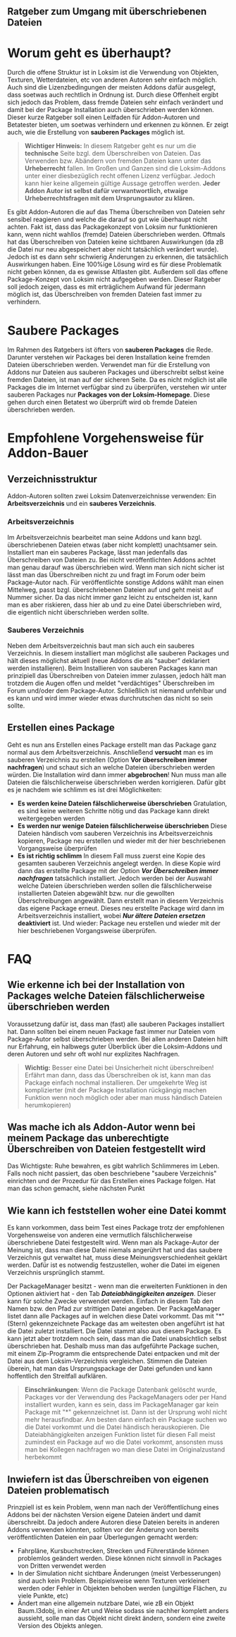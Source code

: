 Ratgeber zum Umgang mit überschriebenen Dateien
-------------
# Worum geht es überhaupt?
Durch die offene Struktur ist in Loksim ist die Verwendung von Objekten, Texturen, Wetterdateien, etc von anderen Autoren sehr einfach möglich. Auch sind die Lizenzbedingungen der meisten Addons dafür ausgelegt, dass soetwas auch rechtlich in Ordnung ist. Durch diese Offenheit ergibt sich jedoch das Problem, dass fremde Dateien sehr einfach verändert und damit bei der Package Installation auch überschrieben werden können. Dieser kurze Ratgeber soll einen Leitfaden für Addon-Autoren und Betatester bieten, um soetwas verhindern und erkennen zu können. Er zeigt auch, wie die Erstellung von **sauberen Packages** möglich ist.
> **Wichtiger Hinweis:**
> In diesem Ratgeber geht es nur um die **technische** Seite bzgl. dem Überschreiben von Dateien. Das Verwenden bzw. Abändern von fremden Dateien kann unter das **Urheberrecht** fallen. Im Großen und Ganzen sind die Loksim-Addons unter einer diesbezüglich recht offenen Lizenz verfügbar. Jedoch kann hier keine allgemein gültige Aussage getroffen werden.
> **Jeder Addon Autor ist selbst dafür verwantwortlich, etwaige Urheberrechtsfragen mit dem Ursprungsautor zu klären.**

Es gibt Addon-Autoren die auf das Thema Überschreiben von Dateien sehr sensibel reagieren und welche die darauf so gut wie überhaupt nicht achten. Fakt ist, dass das Packagekonzept von Loksim nur funktionieren kann, wenn nicht wahllos (fremde) Dateien überschrieben werden. Oftmals hat das Überschreiben von Dateien keine sichtbaren Auswirkungen (da zB die Datei nur neu abgespeichert aber nicht tatsächlich verändert wurde). Jedoch ist es dann sehr schwierig Änderungen zu erkennen, die tatsächlich Auswirkungen haben. Eine 100%ige Lösung wird es für diese Problematik nicht geben können, da es gewisse Altlasten gibt. Außerdem soll das offene Package-Konzept von Loksim nicht aufgegeben werden. Dieser Ratgeber soll jedoch zeigen, dass es mit erträglichem Aufwand für jedermann möglich ist, das Überschreiben von fremden Dateien fast immer zu verhindern.

# Saubere Packages
Im Rahmen des Ratgebers ist öfters von **sauberen Packages** die Rede. Darunter verstehen wir Packages bei deren Installation keine fremden Dateien überschrieben werden. Verwendet man für die Erstellung von Addons nur Dateien aus sauberen Packages und überschreibt selbst keine fremden Dateien, ist man auf der sicheren Seite.
Da es nicht möglich ist alle Packages die im Internet verfügbar sind zu überprüfen, verstehen wir unter sauberen Packages nur **Packages von der Loksim-Homepage**. Diese gehen durch einen Betatest wo überprüft wird ob fremde Dateien überschrieben werden.

# Empfohlene Vorgehensweise für Addon-Bauer
## Verzeichnisstruktur
Addon-Autoren sollten zwei Loksim Datenverzeichnisse verwenden: Ein **Arbeitsverzeichnis** und ein **sauberes Verzeichnis**. 
### Arbeitsverzeichnis
Im Arbeitsverzeichnis bearbeitet man seine Addons und kann bzgl. überschriebenen Dateien etwas (aber nicht komplett) unachtsamer sein. Installiert man ein sauberes Package, lässt man jedenfalls das Überschreiben von Dateien zu. Bei nicht veröffentlichten Addons achtet man genau darauf was überschrieben wird. Wenn man sich nicht sicher ist lässt man das Überschreiben nicht zu und fragt im Forum oder beim Package-Autor nach. Für veröffentlichte sonstige Addons wählt man einen Mittelweg, passt bzgl. überschriebenen Dateien auf und geht meist auf Nummer sicher. Da das nicht immer ganz leicht zu entscheiden ist, kann man es aber riskieren, dass hier ab und zu eine Datei überschrieben wird, die eigentlich nicht überschrieben werden sollte.

### Sauberes Verzeichnis
Neben dem Arbeitsverzeichnis baut man sich auch ein sauberes Verzeichnis. In diesem installiert man möglichst alle sauberen Packages und hält dieses möglichst aktuell (neue Addons die als "sauber" deklariert werden installieren). Beim Installieren von sauberen Packages kann man prinzipiell das Überschreiben von Dateien immer zulassen, jedoch hält man trotzdem die Augen offen und meldet "verdächtiges" Überschreiben im Forum und/oder dem Package-Autor. Schließlich ist niemand unfehlbar und es kann und wird immer wieder etwas durchrutschen das nicht so sein sollte.

## Erstellen eines Package
Geht es nun ans Erstellen eines Package erstellt man das Package ganz normal aus dem Arbeitsverzeichnis. Anschließend **versucht** man es im sauberen Verzeichnis zu erstellen (Option **Vor überschreiben immer nachfragen**) und schaut sich an welche Dateien überschrieben werden würden. Die Installation wird dann immer **abgebrochen**! Nun muss man alle Dateien die fälschlicherweise überschrieben werden korrigieren. Dafür gibt es je nachdem wie schlimm es ist drei Möglichkeiten:
* **Es werden keine Dateien fälschlicherweise überschrieben** Gratulation, es sind keine weiteren Schritte nötig und das Package kann direkt weitergegeben werden 
* **Es werden nur wenige Dateien fälschlicherweise überschrieben** Diese Dateien händisch vom sauberen Verzeichnis ins Arbeitsverzeichnis kopieren, Package neu erstellen und wieder mit der hier beschriebenen Vorgangsweise überprüfen
* **Es ist richtig schlimm** In diesem Fall muss zuerst eine Kopie des gesamten sauberen Verzeichnis angelegt werden. In diese Kopie wird dann das erstellte Package mit der Option ***Vor Überschreiben immer nachfragen*** tatsächlich installiert. Jedoch werden bei der Auswahl welche Dateien überschrieben werden sollen die fälschlicherweise installierten Dateien abgewählt bzw. nur die gewollten Überschreibungen angewählt. Dann erstellt man in diesem Verzeichnis das eigene Package erneut. Dieses neu erstellte Package wird dann im Arbeitsverzeichnis installiert, wobei ***Nur ältere Dateien ersetzen*** **deaktiviert** ist. Und wieder: Package neu erstellen und wieder mit der hier beschriebenen Vorgangsweise überprüfen.

# FAQ
## Wie erkenne ich bei der Installation von Packages welche Dateien fälschlicherweise überschrieben werden
Voraussetzung dafür ist, dass man (fast) alle sauberen Packages installiert hat. Dann sollten bei einem neuen Package fast immer nur Dateien vom Package-Autor selbst überschrieben werden. Bei allen anderen Dateien hilft nur Erfahrung, ein halbwegs guter Überblick über die Loksim-Addons und deren Autoren und sehr oft wohl nur explizites Nachfragen.
> **Wichtig:** Besser eine Datei bei Unsicherheit nicht überschreiben! Erfährt man dann, dass das Überschreiben ok ist, kann man das Package einfach nochmal installieren. Der umgekehrte Weg ist komplizierter (mit der Package Installation rückgängig machen Funktion wenn noch möglich oder aber man muss händisch Dateien herumkopieren)

## Was mache ich als Addon-Autor wenn bei meinem Package das unberechtigte Überschreiben von Dateien festgestellt wird
Das Wichtigste: Ruhe bewahren, es gibt wahrlich Schlimmeres im Leben. Falls noch nicht passiert, das oben beschriebene "saubere Verzeichnis" einrichten und der Prozedur für das Erstellen eines Package folgen. Hat man das schon gemacht, siehe nächsten Punkt

## Wie kann ich feststellen woher eine Datei kommt
Es kann vorkommen, dass beim Test eines Package trotz der empfohlenen Vorgehensweise von anderen eine vermutlich fälschlicherweise überschriebene Datei festgestellt wird. Wenn man als Package-Autor der Meinung ist, dass man diese Datei niemals angerührt hat und das saubere Verzeichnis gut verwaltet hat, muss diese Meinungsverschiedenheit geklärt werden. Dafür ist es notwendig festzustellen, woher die Datei im eigenen Verzeichnis ursprünglich stammt. 

Der PackageManager besitzt - wenn man die erweiterten Funktionen in den Optionen aktiviert hat - den Tab ***Dateiabhängigkeiten anzeigen***. Dieser kann für solche Zwecke verwendet werden. Einfach in diesem Tab den Namen bzw. den Pfad zur strittigen Datei angeben. Der PackageManager listet dann alle Packages auf in welchen diese Datei vorkommt. Das mit "*" (Stern) gekennzeichnete Package das am weitesten oben angeführt ist hat die Datei zuletzt installiert. Die Datei stammt also aus diesem Package. Es kann jetzt aber trotzdem noch sein, dass man die Datei unabsichtlich selbst überschrieben hat. Deshalb muss man das aufgeführte Package suchen, mit einem Zip-Programm die entsprechende Datei entpacken und mit der Datei aus dem Loksim-Verzeichnis vergleichen. Stimmen die Dateien überein, hat man das Ursprungspackage der Datei gefunden und kann hoffentlich den Streitfall aufklären.
> **Einschränkungen**: Wenn die Package Datenbank gelöscht wurde, Packages vor der Verwendung des PackageManagers oder per Hand installiert wurden, kann es sein, dass im PackageManager gar kein Package mit "*" gekennzeichnet ist. Dann ist der Ursprung wohl nicht mehr herausfindbar.
Am besten dann einfach ein Package suchen wo die Datei vorkommt und die Datei händisch herauskopieren. Die Dateiabhängigkeiten anzeigen Funktion listet für diesen Fall meist zumindest ein Package auf wo die Datei vorkommt, ansonsten muss man bei Kollegen nachfragen wo man diese Datei im Originalzustand herbekommt

## Inwiefern ist das Überschreiben von eigenen Dateien problematisch
Prinzpiell ist es kein Problem, wenn man nach der Veröffentlíchung eines Addons bei der nächsten Version eigene Dateien ändert und damit überschreibt. Da jedoch andere Autoren diese Dateien bereits in anderen Addons verwenden könnten, sollten vor der Änderung von bereits veröffentlichten Dateien ein paar Überlegungen gemacht werden:
- Fahrpläne, Kursbuchstrecken, Strecken und Führerstände können problemlos geändert werden. Diese können nicht sinnvoll in Packages von Dritten verwendet werden
- In der Simulation nicht sichtbare Änderungen (meist Verbesserungen) sind auch kein Problem. Beispielsweise wenn Texturen verkleinert werden oder Fehler in Objekten behoben werden (ungültige Flächen, zu viele Punkte, etc)
- Ändert man eine allgemein nutzbare Datei, wie zB ein Objekt Baum.l3dobj, in einer Art und Weise sodass sie nachher komplett anders aussieht, solle man das Objekt nicht direkt ändern, sondern eine zweite Version des Objekts anlegen.
